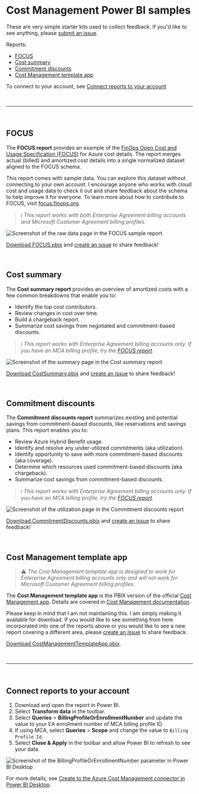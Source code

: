 # Cost Management Power BI samples

These are very simple starter kits used to collect feedback. If you'd like to see anything, please [submit an issue](https://github.com/flanakin/cost-management-powerbi/issues/new).

Reports:

- [FOCUS](#focus)
- [Cost summary](#cost-summary)
- [Commitment discounts](#commitment-discounts)
- [Cost Management template app](#cost-management-template-app)

To connect to your account, see [Connect reports to your account](#connect-reports-to-your-account)

<br>

---

<br>

## FOCUS

The **FOCUS report** provides an example of the [FinOps Open Cost and Usage Specification (FOCUS)](https://focus.finops.org) for Azure cost details. The report merges actual (billed) and amortized cost details into a single normalized dataset aligned to the FOCUS schema.

This report comes with sample data. You can explore this dataset without connecting to your own account. I encourage anyone who works with cloud cost and usage data to check it out and share feedback about the schema to help improve it for everyone. To learn more about how to contribute to FOCUS, visit [focus.finops.org](https://focus.finops.org).

> ℹ️ _This report works with both Enterprise Agreement billing accounts and Microsoft Customer Agreement billing profiles._

![Screenshot of the raw data page in the FOCUS sample report](https://github.com/flanakin/cost-management-powerbi/assets/399533/fb48a5b0-5353-4d0c-aad1-458845f702ef)

[Download FOCUS.pbix](https://github.com/flanakin/cost-management-powerbi/raw/main/FOCUS.pbix) and [create an issue](https://github.com/flanakin/cost-management-powerbi/issues/new) to share feedback!

<br>

## Cost summary

The **Cost summary report** provides an overview of amortized costs with a few common breakdowns that enable you to:

- Identify the top cost contributors.
- Review changes in cost over time.
- Build a chargeback report.
- Summarize cost savings from negotiated and commitment-based discounts.

> ℹ️ _This report works with Enterprise Agreement billing accounts only. If you have an MCA billing profile, try the [FOCUS report](#focus)._

![Screenshot of the summary page in the Cost summary report](https://user-images.githubusercontent.com/399533/216882658-45f026f1-c895-48ca-81e2-35765af8e29e.png)

[Download CostSummary.pbix](https://github.com/flanakin/cost-management-powerbi/raw/main/CostSummary.pbix) and [create an issue](https://github.com/flanakin/cost-management-powerbi/issues/new) to share feedback!

<br>

## Commitment discounts

The **Commitment discounts report** summarizes existing and potential savings from commitment-based discounts, like reservations and savings plans. This report enables you to:

- Review Azure Hybrid Benefit usage.
- Identify and resolve any under-utilized commitments (aka utilization).
- Identify opportunity to save with more commitment-based discounts (aka coverage).
- Determine which resources used commitment-based discounts (aka chargeback).
- Summarize cost savings from commitment-based discounts.

> ℹ️ _This report works with Enterprise Agreement billing accounts only. If you have an MCA billing profile, try the [FOCUS report](#focus)._

![Screenshot of the utilization page in the Commitment discounts report](https://user-images.githubusercontent.com/399533/216882916-bb7ecfa3-d092-4ae2-88e1-7a0425c14dca.png)

[Download CommitmentDiscounts.pbix](https://github.com/flanakin/cost-management-powerbi/raw/main/CommitmentDiscounts.pbix) and [create an issue](https://github.com/flanakin/cost-management-powerbi/issues/new) to share feedback!

<br>

## Cost Management template app

> ⚠️ _The Cost Management template app is designed to work for Enterprise Agreement billing accounts only and will not work for Microsoft Customer Agreement billing profiles._

The **Cost Management template app** is the PBIX version of the official [Cost Management app](https://appsource.microsoft.com/product/power-bi/costmanagement.azurecostmanagementapp). Details are covered in [Cost Management documentation](https://learn.microsoft.com/azure/cost-management-billing/costs/analyze-cost-data-azure-cost-management-power-bi-template-app).

Please keep in mind that I am not maintaining this. I am simply making it available for download. If you would like to see something from here incorporated into one of the reports above or you would like to see a new report covering a different area, please [create an issue](https://github.com/flanakin/cost-management-powerbi/issues/new) to share feedback.

[Download CostManagementTemplateApp.pbix](https://github.com/flanakin/cost-management-powerbi/raw/main/CostManagementTemplateApp.pbix).

<br>

---

<br>

## Connect reports to your account

1. Download and open the report in Power BI.
2. Select **Transform data** in the toolbar.
3. Select **Queries** > **BillingProfileOrEnrollmentNumber** and update the value to your EA enrollment number of MCA billing profile ID.
4. If using MCA, select **Queries** > **Scope** and change the value to `Billing Profile Id`.
5. Select **Close & Apply** in the toolbar and allow Power BI to refresh to see your data.

![Screenshot of the BillingProfileOrEnrollmentNumber parameter in Power BI Desktop](https://user-images.githubusercontent.com/399533/217879504-e874f66d-0ac5-49f1-a1fc-010be407679c.png)

For more details, see [Create to the Azure Cost Management connector in Power BI Desktop](https://learn.microsoft.com/power-bi/connect-data/desktop-connect-azure-cost-management).
